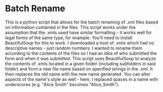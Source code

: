 # Batch Rename
This is a python script that allows for the batch renaming of .xml files based on information contained in the files. 
This script works under the assumption that the .xmls used have similar formatting - it works well for legal forms of the same type, for example. You'll need to install BeautifulSoup for this to work.
I downloaded a host of .xmls which had no descriptive names - just random numbers. I wanted to rename them according to the contents of the files so I had an idea of who submitted the form and when it was submitted. This script uses BeautifulSoup to analyze the contents of .xmls located in a given folder (including subfolders in said folder) and form a new file name based on specified strings in the .xml. It then replaces the old name with the new name generated. You can alter aspects of the name's style as well - here, I replaced spaces in a name with underscores (e.g. "Alice Smith" becomes "Alice_Smith").
